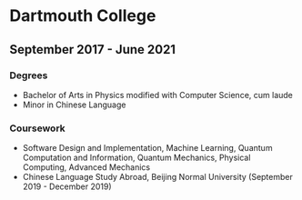 # Dartmouth College

## September 2017 - June 2021

### Degrees

- Bachelor of Arts in Physics modified with Computer Science, cum laude
- Minor in Chinese Language

### Coursework

- Software Design and Implementation, Machine Learning, Quantum Computation and
  Information, Quantum Mechanics, Physical Computing, Advanced Mechanics
- Chinese Language Study Abroad, Beijing Normal University (September 2019 - December 2019)
